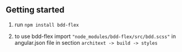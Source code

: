 ## Getting started

1. run `npm install bdd-flex`

2. to use bdd-flex import `"node_modules/bdd-flex/src/bdd.scss"`
   in angular.json file in section `architext -> build -> styles`

